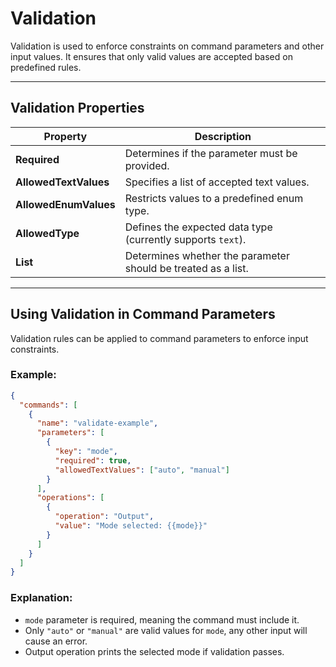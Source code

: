 # Validation

Validation is used to enforce constraints on command parameters and other input values. It ensures that only valid values are accepted based on predefined rules.

---

## Validation Properties

| Property | Description |
|----------|-------------|
| **Required** | Determines if the parameter must be provided. |
| **AllowedTextValues** | Specifies a list of accepted text values. |
| **AllowedEnumValues** | Restricts values to a predefined enum type. |
| **AllowedType** | Defines the expected data type (currently supports `text`). |
| **List** | Determines whether the parameter should be treated as a list. |

---

## Using Validation in Command Parameters

Validation rules can be applied to command parameters to enforce input constraints.

### Example:
```json
{
  "commands": [
    {
      "name": "validate-example",
      "parameters": [
        {
          "key": "mode",
          "required": true,
          "allowedTextValues": ["auto", "manual"]
        }
      ],
      "operations": [
        {
          "operation": "Output",
          "value": "Mode selected: {{mode}}"
        }
      ]
    }
  ]
}
```
### Explanation:
- `mode` parameter is required, meaning the command must include it.
- Only `"auto"` or `"manual"` are valid values for `mode`, any other input will cause an error.
- Output operation prints the selected mode if validation passes.
